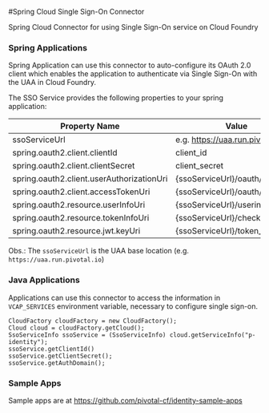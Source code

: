 #Spring Cloud Single Sign-On Connector

Spring Cloud Connector for using Single Sign-On service on Cloud Foundry

### Spring Applications

Spring Application can use this connector to auto-configure its OAuth 2.0 client
which enables the application to authenticate via Single Sign-On with the UAA in
Cloud Foundry.

The SSO Service provides the following properties to your spring application:

Property Name  |  Value
-------------- | ------
ssoServiceUrl  |  e.g. https://uaa.run.pivotal.io
spring.oauth2.client.clientId  | client_id
spring.oauth2.client.clientSecret | client_secret
spring.oauth2.client.userAuthorizationUri  |  {ssoServiceUrl}/oauth/authorize
spring.oauth2.client.accessTokenUri  |  {ssoServiceUrl}/oauth/token
spring.oauth2.resource.userInfoUri  |  {ssoServiceUrl}/userinfo
spring.oauth2.resource.tokenInfoUri  |  {ssoServiceUrl}/check_token
spring.oauth2.resource.jwt.keyUri  |  {ssoServiceUrl}/token_key

Obs.: The `ssoServiceUrl` is the UAA base location (e.g. `https://uaa.run.pivotal.io`)

### Java Applications

Applications can use this connector to access the information in `VCAP_SERVICES`
environment variable, necessary to configure single sign-on.

```
CloudFactory cloudFactory = new CloudFactory();
Cloud cloud = cloudFactory.getCloud();
SsoServiceInfo ssoService = (SsoServiceInfo) cloud.getServiceInfo("p-identity");
ssoService.getClientId()
ssoService.getClientSecret();
ssoService.getAuthDomain();
```

### Sample Apps

Sample apps are at https://github.com/pivotal-cf/identity-sample-apps